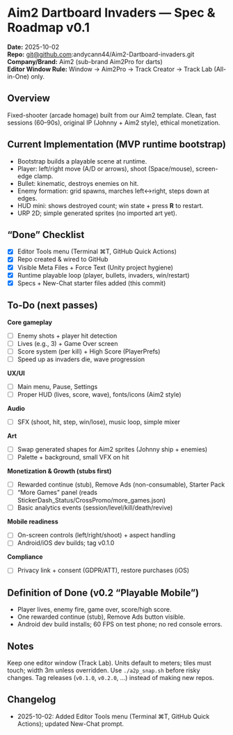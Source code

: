 # Aim2 Dartboard Invaders — Spec & Roadmap v0.1
**Date:** 2025-10-02  
**Repo:** git@github.com:andycann44/Aim2-Dartboard-invaders.git  
**Company/Brand:** Aim2 (sub-brand Aim2Pro for darts)  
**Editor Window Rule:** Window → Aim2Pro → Track Creator → Track Lab (All-in-One) only.

## Overview
Fixed-shooter (arcade homage) built from our Aim2 template. Clean, fast sessions (60–90s), original IP (Johnny + Aim2 style), ethical monetization.

## Current Implementation (MVP runtime bootstrap)
- Bootstrap builds a playable scene at runtime.
- Player: left/right move (A/D or arrows), shoot (Space/mouse), screen-edge clamp.
- Bullet: kinematic, destroys enemies on hit.
- Enemy formation: grid spawns, marches left↔right, steps down at edges.
- HUD mini: shows destroyed count; win state + press **R** to restart.
- URP 2D; simple generated sprites (no imported art yet).

## “Done” Checklist
- [x] Editor Tools menu (Terminal ⌘T, GitHub Quick Actions)
- [x] Repo created & wired to GitHub
- [x] Visible Meta Files + Force Text (Unity project hygiene)
- [x] Runtime playable loop (player, bullets, invaders, win/restart)
- [x] Specs + New-Chat starter files added (this commit)

## To-Do (next passes)
**Core gameplay**
- [ ] Enemy shots + player hit detection
- [ ] Lives (e.g., 3) + Game Over screen
- [ ] Score system (per kill) + High Score (PlayerPrefs)
- [ ] Speed up as invaders die, wave progression

**UX/UI**
- [ ] Main menu, Pause, Settings
- [ ] Proper HUD (lives, score, wave), fonts/icons (Aim2 style)

**Audio**
- [ ] SFX (shoot, hit, step, win/lose), music loop, simple mixer

**Art**
- [ ] Swap generated shapes for Aim2 sprites (Johnny ship + enemies)
- [ ] Palette + background, small VFX on hit

**Monetization & Growth (stubs first)**
- [ ] Rewarded continue (stub), Remove Ads (non-consumable), Starter Pack
- [ ] “More Games” panel (reads StickerDash_Status/CrossPromo/more_games.json)
- [ ] Basic analytics events (session/level/kill/death/revive)

**Mobile readiness**
- [ ] On-screen controls (left/right/shoot) + aspect handling
- [ ] Android/iOS dev builds; tag v0.1.0

**Compliance**
- [ ] Privacy link + consent (GDPR/ATT), restore purchases (iOS)

## Definition of Done (v0.2 “Playable Mobile”)
- Player lives, enemy fire, game over, score/high score.
- One rewarded continue (stub), Remove Ads button visible.
- Android dev build installs; 60 FPS on test phone; no red console errors.

## Notes
Keep one editor window (Track Lab). Units default to meters; tiles must touch; width 3m unless overridden. Use `./a2p_snap.sh` before risky changes. Tag releases (`v0.1.0`, `v0.2.0`, …) instead of making new repos.

## Changelog
- 2025-10-02: Added Editor Tools menu (Terminal ⌘T, GitHub Quick Actions); updated New-Chat prompt.
